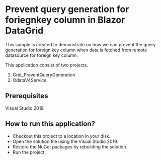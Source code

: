 # Prevent query generation for foriegnkey column in Blazor DataGrid

This sample is created to demonstrate on how we can prevent the query generation for foreign key column when data is fetched from remote datasource for foreign key column. 

This application consist of two projects. 

1. Grid_PreventQueryGeneration
2. OdataV4Service. 

## Prerequisites

Visual Studio 2019

## How to run this application?

* Checkout this project to a location in your disk.
* Open the solution file using the Visual Studio 2019.
* Restore the NuGet packages by rebuilding the solution.
* Run the project.